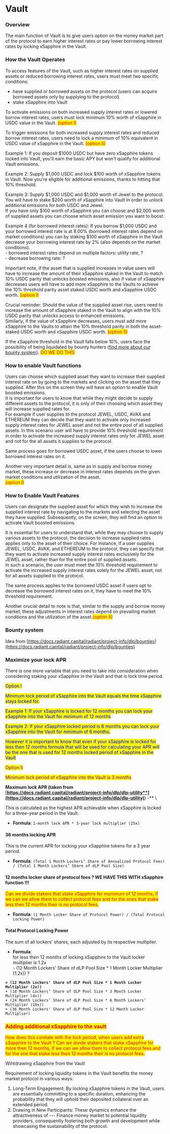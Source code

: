 # Vault



### Overview

The main function of Vault is to give users option on the money market part of the protocol to earn higher interest rates or pay lower borrowing interest rates by locking xSapphire in the Vault.

### How the Vault Operates

To access features of the Vault, such as higher interest rates on supplied assets or reduced borrowing interest rates, users must meet two specific conditions:

* have supplied or borrowed assets on the protocol (users can acquire borrowed assets only by supplying to the protocol)
* stake xSapphire into Vault

To activate emissions on both increased supply interest rates or lowered borrow interest rates, users must lock minimum 10% worth of xSapphire in USDC value in the Vault. <mark style="color:red;">(option I)</mark>

To trigger emissions for both increased supply interest rates and reduced borrow interest rates, users need to lock a minimum of 10% equivalent in USDC value of xSapphire in the Vault. <mark style="color:red;">(option II)</mark>

Example 1: If you deposit $1000 USDC but have zero xSapphire tokens locked into Vault, you'll earn the basic APY but won't qualify for additional Vault emissions.

Example 2: Supply $1,000 USDC and lock $100 worth of xSapphire tokens in Vault. Now you're eligible for additional emissions, thanks to hitting that 10% threshold.

Example 3: Supply $1,000 USDC and $1,000 worth of Jewel to the protocol. You will have to stake $200 worth of xSapphire into Vault in order to unlock additional emissions for both USDC and Jewel.\
If you have only $100 worth of xSapphire you can choose and $2,000 worth of supplied assets you can choose which asset emission you want to boost.

Example 4 (for borrowed interest rates): If you borrow $1,000 USDC and your borrowed interest rate is at 8.00% (borrowed interest rates depend on market conditions) you can by staking $100 worth of xSapphire in the Vault decrease your borrowing interest rate by 2% (also depends on the market conditions).\
\- borrowed interest rates depend on multiple factors: utility rate,                ?\
\- decrease borrowing rate:          ?

Important note, if the asset that is supplied increases in value users will have to increase the amount of their xSapphire staked in the Vault to match 10% USDC parity that unlocks boosted emissions, also if value of xSapphire decreases users will have to add more xSapphire to the Vaults to achieve the 10% threshold parity asset staked USDC worth and xSapphire USDC worth. <mark style="color:red;">(option I)</mark>

Crucial reminder: Should the value of the supplied asset rise, users need to increase the amount of xSapphire staked in the Vault to align with the 10% USDC parity that unlocks access to enhanced emissions. \
Similarly, if the value of xSapphire decreases, users must add more xSapphire to the Vaults to attain the 10% threshold parity in both the asset-staked USDC worth and xSapphire USDC worth. <mark style="color:red;">(option II)</mark>

If the xSapphire threshold in the Vault falls below 10%, users face the possibility of being liquidated by bounty hunters ([find more about our bounty system](vault.md#bounty-system)). <mark style="color:red;">DO WE DO THIS</mark>

### How to enable Vault functions

Users can choose which supplied asset they want to increase their supplied interest rate on by going to the markets and clicking on the asset that they supplied. After this on the screen they will have an option to enable Vault boosted emissions.\
It is important for users to know that while they might decide to supply different assets to the protocol, it is only of their choosing which asset they will increase supplied rates for.\
For example if user supplies to the protocol JEWEL, USDC, AVAX and ETHEREUM they can decide that they want to activate only increased supply interest rates for JEWEL asset and not the entire pool of all supplied assets. In this scenario user will have to provide 10% threshold requirement in order to activate the increased supply interest rates only for JEWEL asset and not for the all assets it supplies to the protocol.

Same process goes for borrowed USDC asset, if the users choose to lower borrowed interest rates on it.

Another very important detail is, same as in supply and borrow money market, these increase or decrease in interest rates depends on the given market conditions and utilization of the asset.\
<mark style="color:red;">(option I)</mark>

### How to Enable Vault Features

Users can designate the supplied asset for which they wish to increase the supplied interest rate by navigating to the markets and selecting the asset they have supplied. Subsequently, on the screen, they will find an option to activate Vault boosted emissions.

It is essential for users to understand that, while they may choose to supply various assets to the protocol, the decision to increase supplied rates applies only to the asset of their choice. For instance, if a user supplies JEWEL, USDC, AVAX, and ETHEREUM to the protocol, they can specify that they want to activate increased supply interest rates exclusively for the JEWEL asset, rather than for the entire pool of supplied assets.\
In such a scenario, the user must meet the 10% threshold requirement to activate the increased supply interest rates solely for the JEWEL asset, not for all assets supplied to the protocol.

The same process applies to the borrowed USDC asset if users opt to decrease the borrowed interest rates on it, they have to meet the 10% threshold requirement.&#x20;

Another crucial detail to note is that, similar to the supply and borrow money market, these adjustments in interest rates depend on prevailing market conditions and the utilization of the asset.<mark style="color:red;">(option II)</mark>

### Bounty system

Idea from [https://docs.radiant.capital/radiant/project-info/dlp/bounties](https://docs.radiant.capital/radiant/project-info/dlp/bounties)

### Maximize your lock APR

There is one more variable that you need to take into consideration when considering staking your xSapphire in the Vault and that is lock time period.

<mark style="color:blue;">Option I</mark>

<mark style="color:blue;">Minimum lock period of xSapphire into the Vault equals the time xSapphire stays locked for.</mark>

<mark style="color:blue;">Example 1: If your xSapphire is locked for 12 months you can lock your xSapphire into the Vault for minimum of 12 months</mark>

<mark style="color:blue;">Example 2: If your xSapphire locked period is 6 months you can lock your xSapphire into the Vault for minimum of 6 months.</mark>

<mark style="color:blue;">However it is important to know that even if your xSapphire is locked for less then 12 months formula that will be used for calculating your APR will be the one that is used for 12 months locked period of xSapphire in the Vault</mark>

<mark style="color:purple;">Option II</mark>

<mark style="color:purple;">Minimum lock period of xSapphire into the Vault is 3 months</mark>



**Maximum lock APR (taken from** [**https://docs.radiant.capital/radiant/project-info/dlp/dlp-utility**](https://docs.radiant.capital/radiant/project-info/dlp/dlp-utility)**) -** \


This is calculated as the highest APR achievable when xSapphire is locked for a three-year period in the Vault.

* **Formula**: `1-month lock APR * 3-year lock multiplier (25x)`

#### 36 months locking APR

This is the current APR for locking your xSapphire tokens for a 3 year period.

* **Formula**: `(Total 1 Month Lockers’ Share of Annualized Protocol Fees) / (Total 1 Month Lockers’ Share of dLP Pool Size)`

#### **12 months locker share of protocol fees **<mark style="color:red;">**? WE HAVE THIS WITH xSapphire function !!!**</mark>&#x20;

<mark style="color:red;">Can we divide stakers that stake xSapphire for monimum of 12 months, if we can we allow them to collect protocol fees and for the ones that stake less then 12 months their is no protocol fees.</mark>

* **Formula**: `(1 Month Locker Share of Protocol Power) / (Total Protocol Locking Power)`

#### Total Protocol Locking Power

The sum of all lockers’ shares, each adjusted by its respective multiplier.

* **Formula**:\
  for less then 12 months of locking xSapphire to the Vault locker multiplier is 1.2x \
  \- (12 Month Lockers' Share of dLP Pool Size \* 1 Month Locker Multiplier (1.2x))   ?

<pre><code><strong>= (12 Month Lockers' Share of dLP Pool Size * 1 Month Locker Multiplier (2x)) 
</strong>+ (18 Month Lockers’ Share of dLP Pool Size * 3 Month Locker Multiplier (4x))
+ (24 Month Lockers’ Share of dLP Pool Size * 6 Month Lockers’ Multiplier (10x))
+ (36 Month Lockers' Share of dLP Pool Size * 12 Month Locker Multiplier)
</code></pre>

###

### <mark style="color:red;">Adding additional xSapphire to the vault</mark>

<mark style="color:red;">How does this corelate with the lock period, when users add extra xSapphire to the Vault ? Can we divide stakers that stake xSapphire for more then 12 months, if we can we allow them to collect protocol fees and for the one that stake less then 12 months their is no protocol fees.</mark>



Wihtdrawing xSapphire from the Vault





Requirement of locking liquidity tokens in the Vault benefits the money market protocol in various ways:

1. Long-Term Engagement: By locking xSapphire tokens in the Vault, users are essentially committing to a specific duration, enhancing the probability that they will uphold their deposited collateral over an extended period.
2. Drawing in New Participants: These dynamics enhance the attractiveness of --- Finance money market to potential liquidity providers, consequently fostering both growth and development while showcasing the sustainability of the protocol.
